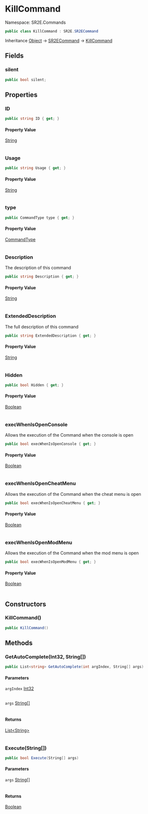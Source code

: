 # KillCommand

Namespace: SR2E.Commands

```csharp
public class KillCommand : SR2E.SR2ECommand
```

Inheritance [Object](https://docs.microsoft.com/en-us/dotnet/api/system.object) → [SR2ECommand](/docs/dev/api/sr2e/sr2ecommand) → [KillCommand](/docs/dev/api/sr2e/commands/killcommand)

## Fields

### **silent**

```csharp
public bool silent;
```

## Properties

### **ID**

```csharp
public string ID { get; }
```

#### Property Value

[String](https://docs.microsoft.com/en-us/dotnet/api/system.string)<br></br>

### **Usage**

```csharp
public string Usage { get; }
```

#### Property Value

[String](https://docs.microsoft.com/en-us/dotnet/api/system.string)<br></br>

### **type**

```csharp
public CommandType type { get; }
```

#### Property Value

[CommandType](/docs/dev/api/sr2e/commandtype)<br></br>

### **Description**

The description of this command

```csharp
public string Description { get; }
```

#### Property Value

[String](https://docs.microsoft.com/en-us/dotnet/api/system.string)<br></br>

### **ExtendedDescription**

The full description of this command

```csharp
public string ExtendedDescription { get; }
```

#### Property Value

[String](https://docs.microsoft.com/en-us/dotnet/api/system.string)<br></br>

### **Hidden**

```csharp
public bool Hidden { get; }
```

#### Property Value

[Boolean](https://docs.microsoft.com/en-us/dotnet/api/system.boolean)<br></br>

### **execWhenIsOpenConsole**

Allows the execution of the Command when the console is open

```csharp
public bool execWhenIsOpenConsole { get; }
```

#### Property Value

[Boolean](https://docs.microsoft.com/en-us/dotnet/api/system.boolean)<br></br>

### **execWhenIsOpenCheatMenu**

Allows the execution of the Command when the cheat menu is open

```csharp
public bool execWhenIsOpenCheatMenu { get; }
```

#### Property Value

[Boolean](https://docs.microsoft.com/en-us/dotnet/api/system.boolean)<br></br>

### **execWhenIsOpenModMenu**

Allows the execution of the Command when the mod menu is open

```csharp
public bool execWhenIsOpenModMenu { get; }
```

#### Property Value

[Boolean](https://docs.microsoft.com/en-us/dotnet/api/system.boolean)<br></br>

## Constructors

### **KillCommand()**

```csharp
public KillCommand()
```

## Methods

### **GetAutoComplete(Int32, String[])**

```csharp
public List<string> GetAutoComplete(int argIndex, String[] args)
```

#### Parameters

`argIndex` [Int32](https://docs.microsoft.com/en-us/dotnet/api/system.int32)<br></br>

`args` [String[]](https://docs.microsoft.com/en-us/dotnet/api/system.string)<br></br>

#### Returns

[List&lt;String&gt;](https://docs.microsoft.com/en-us/dotnet/api/system.collections.generic.list-1)<br></br>

### **Execute(String[])**

```csharp
public bool Execute(String[] args)
```

#### Parameters

`args` [String[]](https://docs.microsoft.com/en-us/dotnet/api/system.string)<br></br>

#### Returns

[Boolean](https://docs.microsoft.com/en-us/dotnet/api/system.boolean)<br></br>
